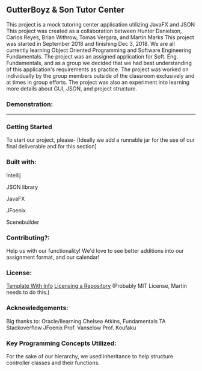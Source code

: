 ## GutterBoyz & Son Tutor Center
This project is a mock tutoring center application utilizing JavaFX and JSON
This project was created as a collaboration between Hunter Danielson, Carlos Reyes, Brian Withrow, Tomas Vergara, and Martin Marks
This project was started in September 2018 and finishing Dec 3, 2018. We are all currently learning Object Oriented Programming and Software Engineering Fundamentals.
The project was an assigned application for Soft. Eng. Fundamentals, and as a group we decided that we had best understanding of this application's requirements as practice.
The project was worked on individually by the group members outside of the classroom exclusively and at times in group efforts.
The project was also an experiment into learning more details about GUI, JSON, and project structure.

### Demonstration:
-----

### Getting Started
To start our project, please-
[Ideally we add a runnable jar for the use of our final deliverable and for this section]

### Built with:
Intellij

JSON library

JavaFX

JFoenix

Scenebuilder

### Contributing?:
Help us with our functionality! We'd love to see better additions into our assignment format, and our calendar!

### License:
[Template With Info](https://github.com/PV-COP/PV-README-TEMPLATE/blob/master/TemplateWithInfo.md)
[Licensing a Repository](https://help.github.com/articles/licensing-a-repository/)
(Probably MIT License, Martin needs to do this.)

### Acknowledgements:
Big thanks to:
Oracle/Ilearning
Chelsea Atkins, Fundamentals TA
Stackoverflow
JFoenix
Prof. Vanselow
Prof. Koufaku

### Key Programming Concepts Utilized:
For the sake of our hierarchy, we used inheritance to help structure controller classes and their functions.
